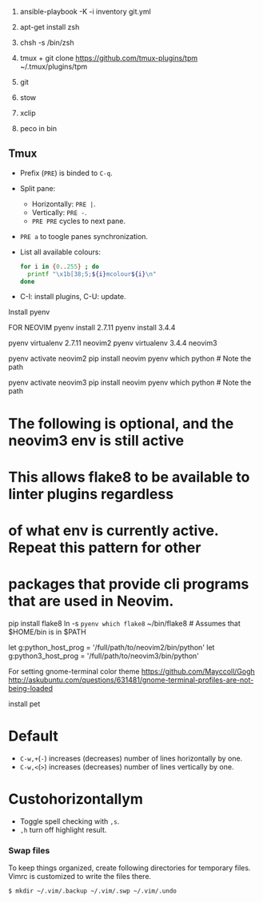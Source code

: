 1. ansible-playbook -K -i inventory git.yml

1. apt-get install zsh
2. chsh -s /bin/zsh

1. tmux + git clone https://github.com/tmux-plugins/tpm ~/.tmux/plugins/tpm
2. git
3. stow
4. xclip
5. peco in bin

## Tmux
*  Prefix (`PRE`) is binded to `C-q`.
*  Split pane:
   -  Horizontally: `PRE |`.
   -  Vertically: `PRE -`.
   -  `PRE PRE` cycles to next pane.
*  `PRE a` to toogle panes synchronization.
*  List all available colours:

    ```sh
    for i in {0..255} ; do
      printf "\x1b[38;5;${i}mcolour${i}\n"
    done
    ```
*  C-I: install plugins, C-U: update.

Install pyenv

FOR NEOVIM
pyenv install 2.7.11
pyenv install 3.4.4

pyenv virtualenv 2.7.11 neovim2
pyenv virtualenv 3.4.4 neovim3

pyenv activate neovim2
pip install neovim
pyenv which python  # Note the path

pyenv activate neovim3
pip install neovim
pyenv which python  # Note the path

# The following is optional, and the neovim3 env is still active
# This allows flake8 to be available to linter plugins regardless
# of what env is currently active.  Repeat this pattern for other
# packages that provide cli programs that are used in Neovim.
pip install flake8
ln -s `pyenv which flake8` ~/bin/flake8  # Assumes that $HOME/bin is in $PATH

let g:python_host_prog = '/full/path/to/neovim2/bin/python'
let g:python3_host_prog = '/full/path/to/neovim3/bin/python'

For setting gnome-terminal color theme
https://github.com/Mayccoll/Gogh
http://askubuntu.com/questions/631481/gnome-terminal-profiles-are-not-being-loaded

install pet

# Default
*  `C-w,+`(`-`) increases (decreases) number of lines horizontally by one.
*  `C-w,<`(`>`) increases (decreases) number of lines vertically by one.

# Custohorizontallym
*  Toggle spell checking with `,s`.
*  `,h` turn off highlight result.

### Swap files
To keep things organized, create following directories for temporary files.
Vimrc is customized to write the files there.
```sh
$ mkdir ~/.vim/.backup ~/.vim/.swp ~/.vim/.undo
```
